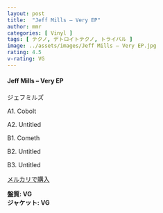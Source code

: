 ```yaml
---
layout: post
title:  "Jeff Mills – Very EP"
author: mmr
categories: [ Vinyl ]
tags: [ テクノ, デトロイトテクノ, トライバル ]
image: ../assets/images/Jeff Mills – Very EP.jpg
rating: 4.5
v-rating: VG
---
```


#### Jeff Mills – Very EP

ジェフミルズ

A1. Cobolt

A2. Untitled

B1. Cometh

B2. Untitled

B3. Untitled

[メルカリで購入](https://jp.mercari.com/item/m40010323635)

<div class="mt-4 mb-4 d-flex align-items-center">
<strong class="mr-1">盤質: VG</strong>
</div>
<div class="mt-4 mb-4 d-flex align-items-center">
<strong class="mr-1">ジャケット: VG</strong>
</div>
